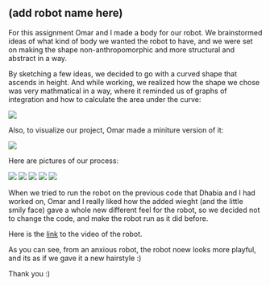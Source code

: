 ## (add robot name here)


For this assignment Omar and I made a body for our robot. We brainstormed ideas of what kind of body we wanted the robot to have, and we were set on making the shape non-anthropomorphic and more structural and abstract in a way.

By sketching a few ideas, we decided to go with a curved shape that ascends in height. And while working, we realized how the shape we chose was very mathmatical in a way, where it reminded us of graphs of integration and how to calculate the area under the curve:

![](https://github.com/FatimaAlmaazmi/performingRobots/blob/main/pictures/integration.png)


Also, to visualize our project, Omar made a miniture version of it:

![](https://github.com/FatimaAlmaazmi/performingRobots/blob/main/pictures/IMG_2953.jpg)



Here are pictures of our process:


![](https://github.com/FatimaAlmaazmi/performingRobots/blob/main/pictures/IMG_2953.jpg)
![](https://github.com/FatimaAlmaazmi/performingRobots/blob/main/pictures/IMG_2955.jpg)
![](https://github.com/FatimaAlmaazmi/performingRobots/blob/main/pictures/IMG_2957.jpg)
![](https://github.com/FatimaAlmaazmi/performingRobots/blob/main/pictures/IMG_2958.jpg)
![](https://github.com/FatimaAlmaazmi/performingRobots/blob/main/pictures/IMG_2959.jpg)


When we tried to run the robot on the previous code that Dhabia and I had worked on, Omar and I really liked how the added wieght (and the little smily face) gave a whole new different feel for the robot, so we decided not to change the code, and make the robot run as it did before.

Here is the [link](https://drive.google.com/file/d/11zR8JI-JhbW-4N42G1MSLEHbDNuwETxK/view?usp=sharing) to the video of the robot.

As you can see, from an anxious robot, the robot noew looks more playful, and its as if we gave it a new hairstyle :)

Thank you :)
